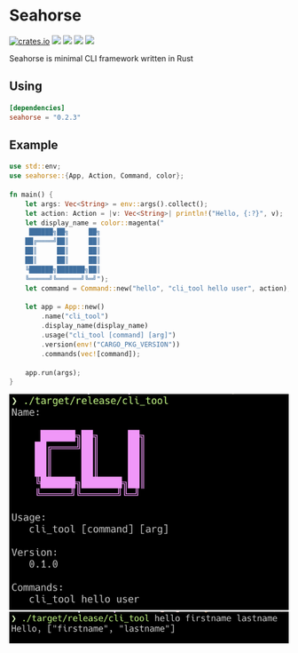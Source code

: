 # Seahorse

[![crates.io](https://img.shields.io/crates/v/seahorse.svg)](https://crates.io/crates/seahorse)
![](https://img.shields.io/github/release/ksk001100/seahorse.svg)
![](https://img.shields.io/github/issues/ksk001100/seahorse.svg)
![](https://img.shields.io/github/forks/ksk001100/seahorse.svg)
![](https://img.shields.io/github/license/ksk001100/seahorse.svg)

Seahorse is minimal CLI framework written in Rust

## Using

```toml
[dependencies]
seahorse = "0.2.3"
```

## Example

```rust
use std::env;
use seahorse::{App, Action, Command, color};

fn main() {
    let args: Vec<String> = env::args().collect();
    let action: Action = |v: Vec<String>| println!("Hello, {:?}", v);
    let display_name = color::magenta("
     ██████╗██╗     ██╗
    ██╔════╝██║     ██║
    ██║     ██║     ██║
    ██║     ██║     ██║
    ╚██████╗███████╗██║
    ╚═════╝╚══════╝╚═╝");
    let command = Command::new("hello", "cli_tool hello user", action);

    let app = App::new()
        .name("cli_tool")
        .display_name(display_name)
        .usage("cli_tool [command] [arg]")
        .version(env!("CARGO_PKG_VERSION"))
        .commands(vec![command]);

    app.run(args);
}
```

![](images/screen_shot1.png)
![](images/screen_shot2.png)
